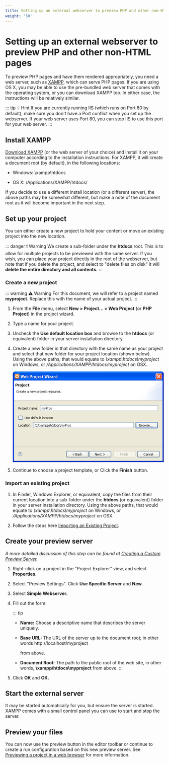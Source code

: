 ```yaml
---
title: Setting up an external webserver to preview PHP and other non-HTML pages
weight: '50'
---
```


# Setting up an external webserver to preview PHP and other non-HTML pages

To preview PHP pages and have them rendered appropriately, you need a web server, such as [XAMPP](http://www.apachefriends.org/en/xampp.html), which can serve PHP pages. If you are using OS X, you may be able to use the pre-bundled web server that comes with the operating system, or you can download XAMPP too. In either case, the instructions will be relatively similar.

::: tip 💡 Hint
If you are currently running IIS (which runs on Port 80 by default), make sure you don't have a Port conflict when you set up the webserver. If your web server uses Port 80, you can stop IIS to use this port for your web server.
:::

## Install XAMPP

[Download XAMPP](http://www.apachefriends.org/en/xampp.html) (or the web server of your choice) and install it on your computer according to the installation instructions. For XAMPP, it will create a document root (by default), in the following locations:

* Windows: \\xampp\\htdocs

* OS X: /Applications/XAMPP/htdocs/

If you decide to use a different install location (or a different server), the above paths may be somewhat different, but make a note of the document root as it will become important in the next step.

## Set up your project

You can either create a new project to hold your content or move an existing project into the new location.

::: danger ❗️ Warning
We create a sub-folder under the **htdocs** root. This is to allow for multiple projects to be previewed with the same server. If you wish, you can place your project directly in the root of the webserver, but note that if you delete the project, and select to "delete files on disk" it will **delete the entire directory and all contents.**
:::

### Create a new project

::: warning ⚠️ Warning
For this document, we will refer to a project named **myproject**. Replace this with the name of your actual project.
:::

1. From the **File** menu, select **New > Project... > Web Project** (or **PHP Project**) in the project wizard.

2. Type a name for your project.

3. Uncheck the **Use default location box** and browse to the **htdocs** (or equivalent) folder in your server installation directory.

4. Create a new folder in that directory with the same name as your project and select that new folder for your project location (shown below). Using the above paths, that would equate to _\\xampp\\htdocs\\myproject_ on Windows, or _/Applications/XAMPP/htdocs/myproject_ on OSX.

    ![XamppProject](./XamppProject.png)
5. Continue to choose a project template, or Click the **Finish** button.

### Import an existing project

1. In Finder, Windows Explorer, or equivalent, copy the files from their current location into a sub-folder under the **htdocs** (or equivalent) folder in your server installation directory. Using the above paths, that would equate to _\\xampp\\htdocs\\myproject_ on Windows, or _/Applications/XAMPP/htdocs/myproject_ on OSX.

2. Follow the steps here [Importing an Existing Project](/guide/Axway_Appcelerator_Studio/Axway_Appcelerator_Studio_Guide/Basic_Concepts/Working_with_Projects/Importing_an_Existing_Project/).

## Create your preview server

_A more detailed discussion of this step can be found at [Creating a Custom Preview Server](/guide/Axway_Appcelerator_Studio/Axway_Appcelerator_Studio_Guide/Web_Development/Previewing/Creating_a_Custom_Preview_Server/)._

1. Right-click on a project in the "Project Explorer" view, and select **Properties.**

2. Select "Preview Settings". Click **Use Specific Server** and **New.**

3. Select **Simple Webserver.**

4. Fill out the form:

    ::: tip
    * **Name:** Choose a descriptive name that describes the server uniquely.

    * **Base URL:** The URL of the server up to the document root; in other words
        http://localhost/myproject

        from above.

    * **Document Root:** The path to the public root of the web site, in other words, **\\xampp\\htdocs\\myproject** from above.
    :::

5. Click **OK** and **OK.**

## Start the external server

It may be started automatically for you, but ensure the server is started. XAMPP comes with a small control panel you can use to start and stop the server.

## Preview your files

You can now use the preview button in the editor toolbar or continue to create a run configuration based on this new preview server. See [Previewing a project in a web browser](/guide/Axway_Appcelerator_Studio/Axway_Appcelerator_Studio_Guide/Web_Development/Previewing/Previewing_a_project_in_a_web_browser/) for more information.
